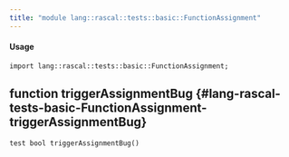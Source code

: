 ```yaml
---
title: "module lang::rascal::tests::basic::FunctionAssignment"
---
```


#### Usage

`import lang::rascal::tests::basic::FunctionAssignment;`


## function triggerAssignmentBug {#lang-rascal-tests-basic-FunctionAssignment-triggerAssignmentBug}

```rascal
test bool triggerAssignmentBug()

```

